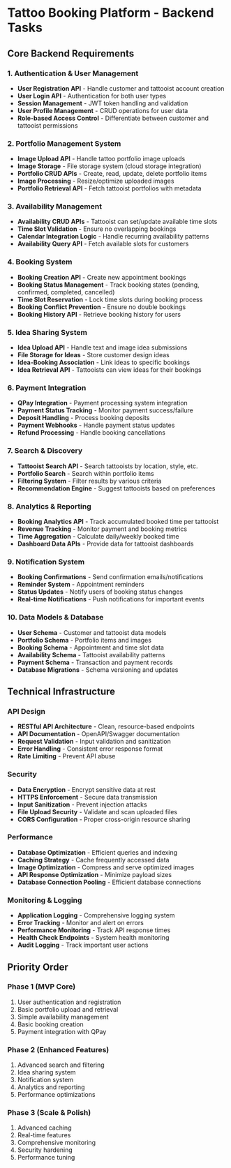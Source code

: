 # Tattoo Booking Platform - Backend Tasks

## Core Backend Requirements

### 1. Authentication & User Management
- **User Registration API** - Handle customer and tattooist account creation
- **User Login API** - Authentication for both user types
- **Session Management** - JWT token handling and validation
- **User Profile Management** - CRUD operations for user data
- **Role-based Access Control** - Differentiate between customer and tattooist permissions

### 2. Portfolio Management System
- **Image Upload API** - Handle tattoo portfolio image uploads
- **Image Storage** - File storage system (cloud storage integration)
- **Portfolio CRUD APIs** - Create, read, update, delete portfolio items
- **Image Processing** - Resize/optimize uploaded images
- **Portfolio Retrieval API** - Fetch tattooist portfolios with metadata

### 3. Availability Management
- **Availability CRUD APIs** - Tattooist can set/update available time slots
- **Time Slot Validation** - Ensure no overlapping bookings
- **Calendar Integration Logic** - Handle recurring availability patterns
- **Availability Query API** - Fetch available slots for customers

### 4. Booking System
- **Booking Creation API** - Create new appointment bookings
- **Booking Status Management** - Track booking states (pending, confirmed, completed, cancelled)
- **Time Slot Reservation** - Lock time slots during booking process
- **Booking Conflict Prevention** - Ensure no double bookings
- **Booking History API** - Retrieve booking history for users

### 5. Idea Sharing System
- **Idea Upload API** - Handle text and image idea submissions
- **File Storage for Ideas** - Store customer design ideas
- **Idea-Booking Association** - Link ideas to specific bookings
- **Idea Retrieval API** - Tattooists can view ideas for their bookings

### 6. Payment Integration
- **QPay Integration** - Payment processing system integration
- **Payment Status Tracking** - Monitor payment success/failure
- **Deposit Handling** - Process booking deposits
- **Payment Webhooks** - Handle payment status updates
- **Refund Processing** - Handle booking cancellations

### 7. Search & Discovery
- **Tattooist Search API** - Search tattooists by location, style, etc.
- **Portfolio Search** - Search within portfolio items
- **Filtering System** - Filter results by various criteria
- **Recommendation Engine** - Suggest tattooists based on preferences

### 8. Analytics & Reporting
- **Booking Analytics API** - Track accumulated booked time per tattooist
- **Revenue Tracking** - Monitor payment and booking metrics
- **Time Aggregation** - Calculate daily/weekly booked time
- **Dashboard Data APIs** - Provide data for tattooist dashboards

### 9. Notification System
- **Booking Confirmations** - Send confirmation emails/notifications
- **Reminder System** - Appointment reminders
- **Status Updates** - Notify users of booking status changes
- **Real-time Notifications** - Push notifications for important events

### 10. Data Models & Database
- **User Schema** - Customer and tattooist data models
- **Portfolio Schema** - Portfolio items and images
- **Booking Schema** - Appointment and time slot data
- **Availability Schema** - Tattooist availability patterns
- **Payment Schema** - Transaction and payment records
- **Database Migrations** - Schema versioning and updates

## Technical Infrastructure

### API Design
- **RESTful API Architecture** - Clean, resource-based endpoints
- **API Documentation** - OpenAPI/Swagger documentation
- **Request Validation** - Input validation and sanitization
- **Error Handling** - Consistent error response format
- **Rate Limiting** - Prevent API abuse

### Security
- **Data Encryption** - Encrypt sensitive data at rest
- **HTTPS Enforcement** - Secure data transmission
- **Input Sanitization** - Prevent injection attacks
- **File Upload Security** - Validate and scan uploaded files
- **CORS Configuration** - Proper cross-origin resource sharing

### Performance
- **Database Optimization** - Efficient queries and indexing
- **Caching Strategy** - Cache frequently accessed data
- **Image Optimization** - Compress and serve optimized images
- **API Response Optimization** - Minimize payload sizes
- **Database Connection Pooling** - Efficient database connections

### Monitoring & Logging
- **Application Logging** - Comprehensive logging system
- **Error Tracking** - Monitor and alert on errors
- **Performance Monitoring** - Track API response times
- **Health Check Endpoints** - System health monitoring
- **Audit Logging** - Track important user actions

## Priority Order

### Phase 1 (MVP Core)
1. User authentication and registration
2. Basic portfolio upload and retrieval
3. Simple availability management
4. Basic booking creation
5. Payment integration with QPay

### Phase 2 (Enhanced Features)
1. Advanced search and filtering
2. Idea sharing system
3. Notification system
4. Analytics and reporting
5. Performance optimizations

### Phase 3 (Scale & Polish)
1. Advanced caching
2. Real-time features
3. Comprehensive monitoring
4. Security hardening
5. Performance tuning
